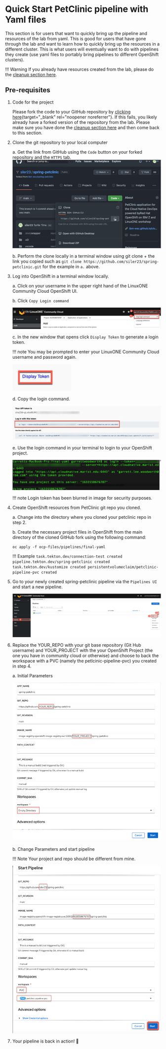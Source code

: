 # Quick Start PetClinic pipeline with Yaml files

This section is for users that want to quickly bring up the pipeline and resources of the lab from yaml. This is good for users that have gone through the lab and want to learn how to quickly bring up the resources in a different cluster. This is what users will eventually want to do with pipelines they create (use yaml files to portably bring pipelines to different OpenShift clusters).

!!! Warning
    If you already have resources created from the lab, please do the [cleanup section here](cleanup/full-cleanup.md).

## Pre-requisites

1. Code for the project

    Please fork the code to your GitHub repository by [clicking here](https://github.com/ibm-wsc/spring-petclinic/fork){target="_blank" rel="noopener noreferrer"}. If this fails, you likely already have a forked version of the repository from the lab. Please make sure you have done the [cleanup section here](cleanup/full-cleanup.md) and then come back to this section.

2. Clone the git repository to your local computer 

    a. Get the link from GitHub using the `Code` button on your forked repository and the `HTTPS` tab. ![Clone PetClinic example](../images/YamlSetup/ClonePetclinic.png)

    b. Perform the clone locally in a terminal window using git clone + the link you copied such as `git clone https://github.com/siler23/spring-petclinic.git` for the example in `a.` above.

3. Log into OpenShift in a terminal window locally.

    a. Click on your username in the upper right hand of the LinuxONE Community Cloud OpenShift UI.

    b. Click `Copy Login command`

    ![Copy Login Command](../images/YamlSetup/CopyLoginCommand.png)

    c. In the new window that opens click `Display Token` to generate a login token.

    !!! note
        You may be prompted to enter your LinuxONE Community Cloud username and password again.
        
    ![Display Token Prompt](../images/YamlSetup/DisplayTokenPrompt.png)

    d. Copy the login command.

    ![Oc Login Command Copy ](../images/YamlSetup/OcLoginCommand.png)

    e. Use the login command in your terminal to login to your OpenShift project.

    ![Terminal oc Login](../images/YamlSetup/TerminalLogin.png)

    !!! note
        Login token has been blurred in image for security purposes.

4. Create OpenShift resources from PetClinic git repo you cloned.

    a. Change into the directory where you cloned your petclinic repo in step 2.

    b. Create the necessary project files in OpenShift from the main directory of the cloned GitHub fork using the following command:

    ```
    oc apply -f ocp-files/pipelines/final-yaml
    ```

    !!! Example
        ```
        task.tekton.dev/connection-test created
        pipeline.tekton.dev/spring-petclinic created
        task.tekton.dev/kustomize created
        persistentvolumeclaim/petclinic-pipeline-pvc created
        ```

5. Go to your newly created spring-petclinic pipeline via the `Pipelines UI` and start a new pipeline.

    ![Start New Pipeline](../images/YamlSetup/StartPipelineSelect.png)

6. Replace the YOUR_REPO with your git base repository (Git Hub username) and YOUR_PROJECT with the your OpenShift Project (the one you have in community cloud or otherwise) and choose to back the workspace with a PVC (namely the petlcinic-pipeline-pvc) you created in step 4. 

    a. Initial Parameters

    ![Pipeline Initial Look Start Screen](../images/YamlSetup/PipelineInitialWindow.png)

    b. Change Parameters and start pipeline

    !!! Note
        Your project and repo should be different from mine.

    ![Pipeline Final Start Screen](../images/YamlSetup/StartPipelineWithChanges.png)

7. Your pipeline is back in action! :tada: